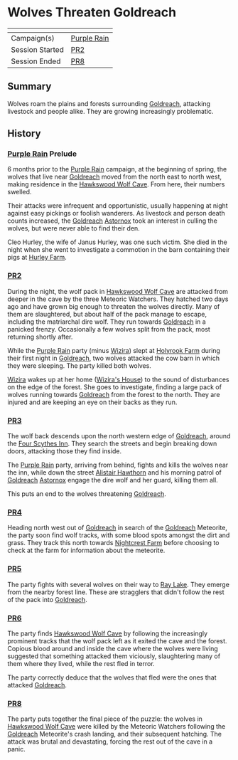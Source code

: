 # Wolves Threaten Goldreach

| []() | |
| --- | --- |
| Campaign(s) | [Purple Rain](../README.md) |
| Session Started | [PR2](../sessions.md/2.md) |
| Session Ended | [PR8](../sessions.md/8.md) |

## Summary

Wolves roam the plains and forests surrounding [Goldreach](../../../astarus/civilisations/kingdom-of-astor/settlements/goldreach/README.md), attacking livestock and people alike. They are growing increasingly problematic.

## History

### [Purple Rain](../README.md) Prelude

6 months prior to the [Purple Rain](../README.md) campaign, at the beginning of spring, the wolves that live near [Goldreach](../../../astarus/civilisations/kingdom-of-astor/settlements/goldreach/README.md) moved from the north east to north west, making residence in the [Hawkswood Wolf Cave](../../../astarus/civilisations/kingdom-of-astor/settlements/goldreach/places/hawkswood-wolf-cave.md). From here, their numbers swelled.

Their attacks were infrequent and opportunistic, usually happening at night against easy pickings or foolish wanderers. As livestock and person death counts increased, the [Goldreach](../../../astarus/civilisations/kingdom-of-astor/settlements/goldreach/README.md) [Astornox](../../../astarus/civilisations/kingdom-of-astor/organisations/astornox/README.md) took an interest in culling the wolves, but were never able to find their den.

Cleo Hurley, the wife of Janus Hurley, was one such victim. She died in the night when she went to investigate a commotion in the barn containing their pigs at [Hurley Farm](../../../astarus/civilisations/kingdom-of-astor/settlements/goldreach/places/hurley-farm.md).

### [PR2](../sessions.md/2.md)

During the night, the wolf pack in [Hawkswood Wolf Cave](../../../astarus/civilisations/kingdom-of-astor/settlements/goldreach/places/hawkswood-wolf-cave.md) are attacked from deeper in the cave by the three Meteoric Watchers. They hatched two days ago and have grown big enough to threaten the wolves directly. Many of them are slaughtered, but about half of the pack manage to escape, including the matriarchal dire wolf. They run towards [Goldreach](../../../astarus/civilisations/kingdom-of-astor/settlements/goldreach/README.md) in a panicked frenzy. Occasionally a few wolves split from the pack, most returning shortly after.

While the [Purple Rain](../README.md) party (minus [Wizira](../../../astarus/people/wizira.md)) slept at [Holyrook Farm](../../../astarus/civilisations/kingdom-of-astor/settlements/goldreach/places/holyrook-farm.md) during their first night in [Goldreach](../../../astarus/civilisations/kingdom-of-astor/settlements/goldreach/README.md), two wolves attacked the cow barn in which they were sleeping. The party killed both wolves.

[Wizira](../../../astarus/people/wizira.md) wakes up at her home ([Wizira's House](../../../astarus/civilisations/kingdom-of-astor/settlements/goldreach/places/wiziras-house.md)) to the sound of disturbances on the edge of the forest. She goes to investigate, finding a large pack of wolves running towards [Goldreach](../../../astarus/civilisations/kingdom-of-astor/settlements/goldreach/README.md) from the forest to the north. They are injured and are keeping an eye on their backs as they run.

### [PR3](../sessions.md/3.md)

The wolf back descends upon the north western edge of [Goldreach](../../../astarus/civilisations/kingdom-of-astor/settlements/goldreach/README.md), around the [Four Scythes Inn](../../../astarus/civilisations/kingdom-of-astor/settlements/goldreach/places/four-scythes-inn.md). They search the streets and begin breaking down doors, attacking those they find inside.

The [Purple Rain](../README.md) party, arriving from behind, fights and kills the wolves near the inn, while down the street [Alistair Hawthorn](../../../astarus/people/alistair-hawthorn.md) and his morning patrol of [Goldreach](../../../astarus/civilisations/kingdom-of-astor/settlements/goldreach/README.md) [Astornox](../../../astarus/civilisations/kingdom-of-astor/organisations/astornox/README.md) engage the dire wolf and her guard, killing them all.

This puts an end to the wolves threatening [Goldreach](../../../astarus/civilisations/kingdom-of-astor/settlements/goldreach/README.md).

### [PR4](../sessions.md/4.md)

Heading north west out of [Goldreach](../../../astarus/civilisations/kingdom-of-astor/settlements/goldreach/README.md) in search of the [Goldreach](../../../astarus/civilisations/kingdom-of-astor/settlements/goldreach/README.md) Meteorite, the party soon find wolf tracks, with some blood spots amongst the dirt and grass. They track this north towards [Nightcrest Farm](../../../astarus/civilisations/kingdom-of-astor/settlements/goldreach/places/nightcrest-farm.md) before choosing to check at the farm for information about the meteorite.

### [PR5](../sessions.md/5.md)

The party fights with several wolves on their way to [Ray Lake](../../../astarus/civilisations/kingdom-of-astor/settlements/goldreach/places/ray-lake.md). They emerge from the nearby forest line. These are stragglers that didn't follow the rest of the pack into [Goldreach](../../../astarus/civilisations/kingdom-of-astor/settlements/goldreach/README.md).

### [PR6](../sessions.md/6.md)

The party finds [Hawkswood Wolf Cave](../../../astarus/civilisations/kingdom-of-astor/settlements/goldreach/places/hawkswood-wolf-cave.md) by following the increasingly prominent tracks that the wolf pack left as it exited the cave and the forest. Copious blood around and inside the cave where the wolves were living suggested that something attacked them viciously, slaughtering many of them where they lived, while the rest fled in terror.

The party correctly deduce that the wolves that fled were the ones that attacked [Goldreach](../../../astarus/civilisations/kingdom-of-astor/settlements/goldreach/README.md).

### [PR8](../sessions.md/8.md)

The party puts together the final piece of the puzzle: the wolves in [Hawkswood Wolf Cave](../../../astarus/civilisations/kingdom-of-astor/settlements/goldreach/places/hawkswood-wolf-cave.md) were killed by the Meteoric Watchers following the [Goldreach](../../../astarus/civilisations/kingdom-of-astor/settlements/goldreach/README.md) Meteorite's crash landing, and their subsequent hatching. The attack was brutal and devastating, forcing the rest out of the cave in a panic.
